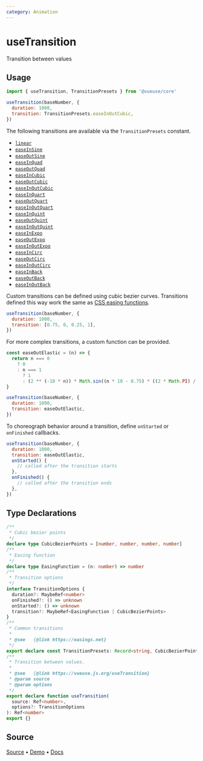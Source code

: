 ```yaml
---
category: Animation
---
```


# useTransition

Transition between values

## Usage

```js
import { useTransition, TransitionPresets } from '@vueuse/core'

useTransition(baseNumber, {
  duration: 1000,
  transition: TransitionPresets.easeInOutCubic,
})
```

The following transitions are available via the `TransitionPresets` constant.

- [`linear`](https://cubic-bezier.com/#0,0,1,1)
- [`easeInSine`](https://cubic-bezier.com/#.12,0,.39,0)
- [`easeOutSine`](https://cubic-bezier.com/#.61,1,.88,1)
- [`easeInQuad`](https://cubic-bezier.com/#.11,0,.5,0)
- [`easeOutQuad`](https://cubic-bezier.com/#.5,1,.89,1)
- [`easeInCubic`](https://cubic-bezier.com/#.32,0,.67,0)
- [`easeOutCubic`](https://cubic-bezier.com/#.33,1,.68,1)
- [`easeInOutCubic`](https://cubic-bezier.com/#.65,0,.35,1)
- [`easeInQuart`](https://cubic-bezier.com/#.5,0,.75,0)
- [`easeOutQuart`](https://cubic-bezier.com/#.25,1,.5,1)
- [`easeInOutQuart`](https://cubic-bezier.com/#.76,0,.24,1)
- [`easeInQuint`](https://cubic-bezier.com/#.64,0,.78,0)
- [`easeOutQuint`](https://cubic-bezier.com/#.22,1,.36,1)
- [`easeInOutQuint`](https://cubic-bezier.com/#.83,0,.17,1)
- [`easeInExpo`](https://cubic-bezier.com/#.7,0,.84,0)
- [`easeOutExpo`](https://cubic-bezier.com/#.16,1,.3,1)
- [`easeInOutExpo`](https://cubic-bezier.com/#.87,0,.13,1)
- [`easeInCirc`](https://cubic-bezier.com/#.55,0,1,.45)
- [`easeOutCirc`](https://cubic-bezier.com/#0,.55,.45,1)
- [`easeInOutCirc`](https://cubic-bezier.com/#.85,0,.15,1)
- [`easeInBack`](https://cubic-bezier.com/#0.12,0,0.39,0)
- [`easeOutBack`](https://cubic-bezier.com/#.34,1.56,.64,1)
- [`easeInOutBack`](https://cubic-bezier.com/#.68,-.6,.32,1.6)

Custom transitions can be defined using cubic bezier curves. Transitions defined this way work the same as [CSS easing functions](https://developer.mozilla.org/en-US/docs/Web/CSS/easing-function).

```js
useTransition(baseNumber, {
  duration: 1000,
  transition: [0.75, 0, 0.25, 1],
})
```

For more complex transitions, a custom function can be provided.

```js
const easeOutElastic = (n) => {
  return n === 0
    ? 0
    : n === 1
      ? 1
      : (2 ** (-10 * n)) * Math.sin((n * 10 - 0.75) * ((2 * Math.PI) / 3)) + 1
}

useTransition(baseNumber, {
  duration: 1000,
  transition: easeOutElastic,
})
```

To choreograph behavior around a transition, define `onStarted` or `onFinished` callbacks.

```js
useTransition(baseNumber, {
  duration: 1000,
  transition: easeOutElastic,
  onStarted() {
    // called after the transition starts
  },
  onFinished() {
    // called after the transition ends
  },
})
```


<!--FOOTER_STARTS-->
## Type Declarations

```typescript
/**
 * Cubic bezier points
 */
declare type CubicBezierPoints = [number, number, number, number]
/**
 * Easing function
 */
declare type EasingFunction = (n: number) => number
/**
 * Transition options
 */
interface TransitionOptions {
  duration?: MaybeRef<number>
  onFinished?: () => unknown
  onStarted?: () => unknown
  transition?: MaybeRef<EasingFunction | CubicBezierPoints>
}
/**
 * Common transitions
 *
 * @see   {@link https://easings.net}
 */
export declare const TransitionPresets: Record<string, CubicBezierPoints>
/**
 * Transition between values.
 *
 * @see   {@link https://vueuse.js.org/useTransition}
 * @param source
 * @param options
 */
export declare function useTransition(
  source: Ref<number>,
  options?: TransitionOptions
): Ref<number>
export {}
```

## Source

[Source](https://github.com/vueuse/vueuse/blob/master/packages/core/useTransition/index.ts) • [Demo](https://github.com/vueuse/vueuse/blob/master/packages/core/useTransition/demo.vue) • [Docs](https://github.com/vueuse/vueuse/blob/master/packages/core/useTransition/index.md)


<!--FOOTER_ENDS-->